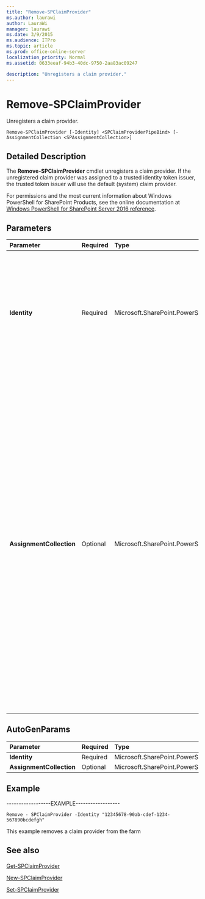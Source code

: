 ```yaml
---
title: "Remove-SPClaimProvider"
ms.author: laurawi
author: LauraWi
manager: laurawi
ms.date: 3/9/2015
ms.audience: ITPro
ms.topic: article
ms.prod: office-online-server
localization_priority: Normal
ms.assetid: 0633eeaf-94b3-40dc-9750-2aa83ac09247

description: "Unregisters a claim provider."
---
```


# Remove-SPClaimProvider

Unregisters a claim provider.
  
```
Remove-SPClaimProvider [-Identity] <SPClaimProviderPipeBind> [-AssignmentCollection <SPAssignmentCollection>]
```

## Detailed Description

The **Remove-SPClaimProvider** cmdlet unregisters a claim provider. If the unregistered claim provider was assigned to a trusted identity token issuer, the trusted token issuer will use the default (system) claim provider. 
  
For permissions and the most current information about Windows PowerShell for SharePoint Products, see the online documentation at [Windows PowerShell for SharePoint Server 2016 reference](https://go.microsoft.com/fwlink/p/?LinkId=671715).
  
## Parameters

|**Parameter**|**Required**|**Type**|**Description**|
|:-----|:-----|:-----|:-----|
|**Identity** <br/> |Required  <br/> |Microsoft.SharePoint.PowerShell.SPClaimProviderPipeBind  <br/> |Specifies the claim provider to unregister.  <br/> The type must be a valid GUID, in the form 12345678-90ab-cdef-1234-567890bcdefgh; a valid name of a claim provider (for example, MyClaimProvider1); or an instance of a valid **SPClaimProvider** object.  <br/> |
|**AssignmentCollection** <br/> |Optional  <br/> |Microsoft.SharePoint.PowerShell.SPAssignmentCollection  <br/> |Manages objects for the purpose of proper disposal. Use of objects, such as **SPWeb** or **SPSite**, can use large amounts of memory and use of these objects in Windows PowerShell scripts requires proper memory management. Using the **SPAssignment** object, you can assign objects to a variable and dispose of the objects after they are needed to free up memory. When **SPWeb**, **SPSite**, or **SPSiteAdministration** objects are used, the objects are automatically disposed of if an assignment collection or the **Global** parameter is not used.  <br/> > [!NOTE]> When the **Global** parameter is used, all objects are contained in the global store. If objects are not immediately used, or disposed of by using the **Stop-SPAssignment** command, an out-of-memory scenario can occur.           |
   
## AutoGenParams

|**Parameter**|**Required**|**Type**|**Description**|
|:-----|:-----|:-----|:-----|
|**Identity** <br/> |Required  <br/> |Microsoft.SharePoint.PowerShell.SPClaimProviderPipeBind  <br/> ||
|**AssignmentCollection** <br/> |Optional  <br/> |Microsoft.SharePoint.PowerShell.SPAssignmentCollection  <br/> ||
   
## Example

------------------EXAMPLE------------------
  
```
Remove - SPClaimProvider -Identity "12345678-90ab-cdef-1234-567890bcdefgh"
```

This example removes a claim provider from the farm
  
## See also

#### 

[Get-SPClaimProvider](get-spclaimprovider.md)
  
[New-SPClaimProvider](new-spclaimprovider.md)
  
[Set-SPClaimProvider](set-spclaimprovider.md)

